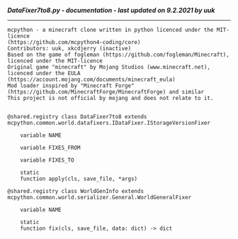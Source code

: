 ***DataFixer7to8.py - documentation - last updated on 9.2.2021 by uuk***
___

    mcpython - a minecraft clone written in python licenced under the MIT-licence 
    (https://github.com/mcpython4-coding/core)
    Contributors: uuk, xkcdjerry (inactive)
    Based on the game of fogleman (https://github.com/fogleman/Minecraft), licenced under the MIT-licence
    Original game "minecraft" by Mojang Studios (www.minecraft.net), licenced under the EULA
    (https://account.mojang.com/documents/minecraft_eula)
    Mod loader inspired by "Minecraft Forge" (https://github.com/MinecraftForge/MinecraftForge) and similar
    This project is not official by mojang and does not relate to it.


    @shared.registry class DataFixer7to8 extends mcpython.common.world.datafixers.IDataFixer.IStorageVersionFixer

        variable NAME

        variable FIXES_FROM

        variable FIXES_TO

        static
        function apply(cls, save_file, *args)

    @shared.registry class WorldGenInfo extends mcpython.common.world.serializer.General.WorldGeneralFixer

        variable NAME

        static
        function fix(cls, save_file, data: dict) -> dict